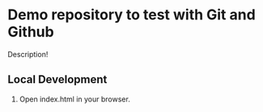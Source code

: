 # Demo repository to test with Git and Github

Description!


## Local Development

1. Open index.html in your browser.